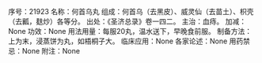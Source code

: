 序号：21923
名称：何首乌丸
组成：何首乌（去黑皮）、威灵仙（去苗土）、枳壳（去瓤，麸炒）各等分。
出处：《圣济总录》卷一四二。
主治：血痔。
加减：None
功效：None
用法用量：每服20丸，温水送下，早晚食前服。
制备方法：上为末，浸蒸饼为丸，如梧桐子大。
临床应用：None
各家论述：None
用药禁忌：None
附注：None
